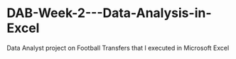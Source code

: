 # DAB-Week-2---Data-Analysis-in-Excel
Data Analyst project on Football Transfers that I executed in Microsoft Excel
